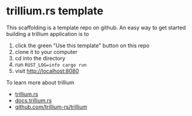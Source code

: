 # trillium.rs template

This scaffolding is a template repo on github. An easy way to get
started building a trillium application is to

1. click the green "Use this template" button on this repo
2. clone it to your computer
3. cd into the directory
4. run `RUST_LOG=info cargo run`
5. visit [http://localhost:8080](http://localhost:8080)

To learn more about trillium
* [trillium.rs](https://trillium.rs)
* [docs.trillium.rs](https://docs.trillium.rs)
* [github.com/trillium-rs/trillium](https://github.com/trillium-rs/trillium)

